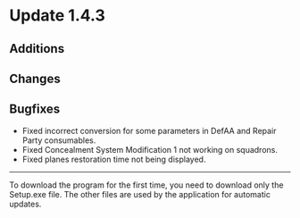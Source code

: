 # Update 1.4.3

## Additions


## Changes


## Bugfixes
- Fixed incorrect conversion for some parameters in DefAA and Repair Party consumables.
- Fixed Concealment System Modification 1 not working on squadrons.
- Fixed planes restoration time not being displayed.
___
To download the program for the first time, you need to download only the Setup.exe file. The other files are used by the application for automatic updates.

